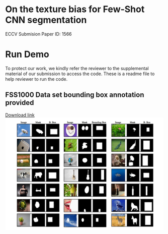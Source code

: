 # On the texture bias for Few-Shot CNN segmentation
ECCV Submision Paper ID: 1566
</br>

# Run Demo

To protect our work, we kindly refer the reviewer to the supplemental material of our submission to access the code. These is a readme file to help reviewer to run the code.


## FSS1000 Data set bounding box annotation provided 
[Download link](https://github.com/eccv2020-1566/dogfewshot/raw/master/FSS-1000%20Bounding%20Box%20Annotation.zip)
![Bounding Box annotation for FSS-1000](https://github.com/eccv2020-1566/dogfewshot/blob/master/Weak%20Annotation%20samples%20for%20FSS1000.jpg)
